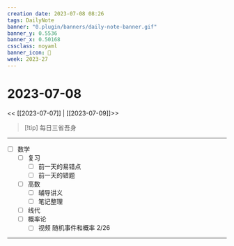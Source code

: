 ```yaml
---
creation date: 2023-07-08 08:26
tags: DailyNote
banner: "0.plugin/banners/daily-note-banner.gif"
banner_y: 0.5536
banner_x: 0.50168
cssclass: noyaml
banner_icon: 💌
week: 2023-27
---
```


# 2023-07-08

<< [[2023-07-07]] | [[2023-07-09]]>>


> [!tip] 每日三省吾身
> 

---

- [ ] 数学
	- [ ] 复习
		- [ ] 前一天的易错点
		- [ ] 前一天的错题
	- [ ] 高数
		- [ ] 辅导讲义
		- [ ] 笔记整理
	- [ ] 线代
	- [ ] 概率论
		- [ ] 视频 随机事件和概率 2/26

---


